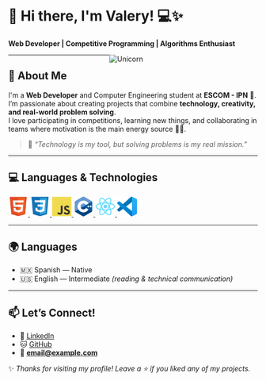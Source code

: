 # 🌸 Hi there, I'm Valery! 💻✨  
**Web Developer | Competitive Programming | Algorithms Enthusiast**  

<img width="300" align="right" alt="Unicorn" src="https://media.giphy.com/media/3ohs4BSacFKI7A717y/giphy.gif" />

---

## 🌟 About Me
I'm a **Web Developer** and Computer Engineering student at **ESCOM - IPN** 🐝.  
I’m passionate about creating projects that combine **technology, creativity, and real-world problem solving**.  
I love participating in competitions, learning new things, and collaborating in teams where motivation is the main energy source 💪💜.  

> 🚀 *“Technology is my tool, but solving problems is my real mission.”*

---

## 💻 Languages & Technologies

<p align="left">
  <!-- Programming Languages -->
  <a href="https://www.w3.org/html/" target="_blank" rel="noreferrer">
    <img src="https://raw.githubusercontent.com/devicons/devicon/master/icons/html5/html5-original.svg" alt="HTML5" width="40" height="40"/>
  </a>
  <a href="https://www.w3schools.com/css/" target="_blank" rel="noreferrer">
    <img src="https://raw.githubusercontent.com/devicons/devicon/master/icons/css3/css3-original.svg" alt="CSS3" width="40" height="40"/>
  </a>
  <a href="https://developer.mozilla.org/en-US/docs/Web/JavaScript" target="_blank" rel="noreferrer">
    <img src="https://raw.githubusercontent.com/devicons/devicon/master/icons/javascript/javascript-original.svg" alt="JavaScript" width="40" height="40"/>
  </a>
  <a href="https://isocpp.org/" target="_blank" rel="noreferrer">
    <img src="https://raw.githubusercontent.com/devicons/devicon/master/icons/cplusplus/cplusplus-original.svg" alt="C++" width="40" height="40"/>
  </a>

  <!-- Frameworks & Libraries -->
  <a href="https://reactjs.org/" target="_blank" rel="noreferrer">
    <img src="https://raw.githubusercontent.com/devicons/devicon/master/icons/react/react-original.svg" alt="React" width="40" height="40"/>
  </a>

  <!-- Tools -->
  <a href="https://code.visualstudio.com/" target="_blank" rel="noreferrer">
    <img src="https://raw.githubusercontent.com/devicons/devicon/master/icons/vscode/vscode-original.svg" alt="VS Code" width="40" height="40"/>
  </a>
</p>

---

## 🌍 Languages
- 🇲🇽 Spanish — Native  
- 🇺🇸 English — Intermediate *(reading & technical communication)*  

---

## 📫 Let’s Connect!
- 💼 [LinkedIn](https://linkedin.com/in/your-profile)  
- 🐱 [GitHub](https://github.com/your-username)  
- 📧 **email@example.com**



✨ *Thanks for visiting my profile! Leave a ⭐ if you liked any of my projects.*  
